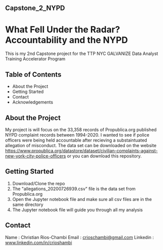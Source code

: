 ## Capstone_2_NYPD
# What Fell Under the Radar? Accountability and the NYPD 
This is my 2nd Capstone project for the TTP NYC GALVANIZE Data Analyst Training Accelerator Program

	
## Table of Contents
- About the Project 
- Getting Started
- Contact
- Acknowledgements

## About the Project
My project is will focus on the 33,358 records of Propublica.org published
NYPD complaint records between 1994-2020. I wanted to see if police officers were 
being held accountable after recieving a substaintuated allegation of misconduct. The data set can
be downloaded on the website https://www.propublica.org/datastore/dataset/civilian-complaints-against-new-york-city-police-officers
or you can download this repository.

## Getting Started
  1. Download/Clone the repo
  2. The "allegations_20200726939.csv" file is the data set from Propublica.org
  2. Open the Jupyter notebook file and make sure all csv files are in the same directory
  4. The Jupyter notebook file will guide you through all my analysis 
  
## Contact
Name : Christian Rios-Chambi 
Email : crioschambi@gmail.com
Linkedin : www.linkedin.com/in/crioshambi


